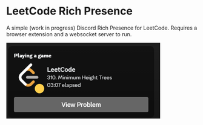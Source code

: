 # LeetCode Rich Presence

A simple (work in progress) Discord Rich Presence for LeetCode. Requires a browser extension and a websocket server to run.

![Example](assets/example.png)

